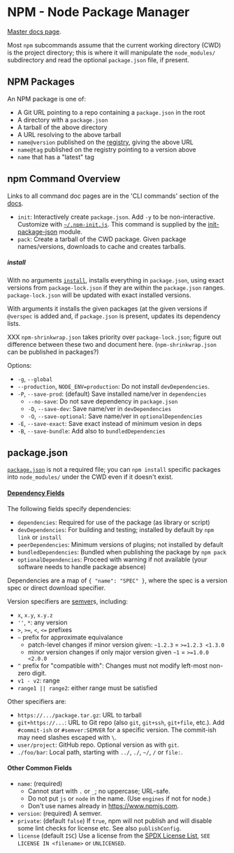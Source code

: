 NPM - Node Package Manager
==========================

[Master docs page][docs].

Most `npm` subcommands assume that the current working directory (CWD)
is the project directory; this is where it will  manipulate the
`node_modules/` subdirectory and read the optional `package.json`
file, if present.

NPM Packages
------------

An NPM package is one of:
- A Git URL pointing to a repo containing a `package.json` in the root
- A directory with a `package.json`
- A tarball of the above directory
- A URL resolving to the above tarball
- `name@version` published on the [registry], giving the above URL
- `name@tag` published on the registry pointing to a version above
- `name` that has a "latest" tag


npm Command Overview
--------------------

Links to all command doc pages are in the 'CLI commands' section of
the [docs].

* `init`: Interactively create `package.json`. Add `-y` to be
  non-interactive. Customize with [`~/.npm-init.js`]. This command is
  supplied by the [init-package-json] module.
* `pack`: Create a tarball of the CWD package. Given package
  names/versions, downloads to cache and creates tarballs.

##### install

With no arguments [`install`], installs everything in `package.json`,
using exact versions from `package-lock.json` if they are within the
`package.json` ranges. `package-lock.json` will be updated with exact
installed versions.

With arguments it installs the given packages (at the given versions
if `@verspec` is added and, if `package.json` is present, updates its
dependency lists.

XXX `npm-shrinkwrap.json` takes priority over `package-lock.json`;
figure out difference between these two and document here.
(`npm-shrinkwrap.json` can be published in packages?)

Options:
* `-g`, `--global`
* `--production`, `NODE_ENV=production`: Do not install `devDependencies`.
* `-P`, `--save-prod`: (default) Save installed name/ver in `dependencies`
  * `--no-save`: Do not save dependency in `package.json`
  * `-D`, `--save-dev`: Save name/ver in `devDependencies`
  * `-O`, `--save-optional`: Save name/ver in `optionalDependencies`
* `-E`, `--save-exact`: Save exact instead of minimum vesion in deps
* `-B`, `--save-bundle`: Add also to `bundledDependencies`


package.json
------------

[`package.json`] is not a required file; you can `npm install`
specific packages into `node_modules/` under the CWD even if it
doesn't exist.

#### [Dependency Fields]

The following fields specify dependencies:
- `dependencies`: Required for use of the package (as library or script)
- `devDependencies`: For building and testing;
  installed by default by `npm link` or `install`
- `peerDependencies`: Minimum versions of plugins; not installed by default
- `bundledDependencies`: Bundled when publishing the package by `npm pack`
- `optionalDependencies`: Proceed with warning if not available
  (your software needs to handle package absence)

Dependencies are a map of `{ "name": "SPEC" }`, where the spec is
a version spec or direct download specifier.

Version specifiers are [semver]s, including:
- `x`, `x.y`, `x.y.z`
- `''`, `*`: any version
- `>`, `>=`, `<`, `<=` prefixes
- `~` prefix for approximate equivalance
  - patch-level changes if minor version given: `~1.2.3` = `>=1.2.3 <1.3.0`
  - minor version changes if only major version given `~1` = `>=1.0.0 <2.0.0`
- `^` prefix for "compatible with":
  Changes must not modify left-most non-zero digit.
- `v1 - v2`: range
- `range1 || range2`: either range must be satisfied

Other specifiers are:
- `https://.../package.tar.gz`: URL to tarball
- `git+https://...`: URL to Git repo (also `git`, `git+ssh`, `git+file`, etc.).
  Add `#commit-ish` or `#semver:SEMVER` for a specific version.
  The commit-ish may need slashes escaped with `\`.
- `user/project`: GitHub repo. Optional version as with `git`.
- `./foo/bar`: Local path, starting with `../`, `./`, `~/`, `/` or `file:`.

#### Other Common Fields

- `name`: (required)
  - Cannot start with `.` or `_`; no uppercase; URL-safe.
  - Do not put `js` or `node` in the name. (Use `engines` if not for node.)
  - Don't use names already in <https://www.npmjs.com>.
- `version`: (required) A semver.
- `private`: (default `false`) If `true`, npm will not publish and will
  disable some lint checks for license etc. See also `publishConfig`.
- `license` (default `ISC`) Use a license from the [SPDX License List],
  `SEE LICENSE IN <filename>` or `UNLICENSED`.





[SPDX License List]: https://spdx.org/licenses/
[`install`]: https://docs.npmjs.com/cli/install
[`package.json`]: https://docs.npmjs.com/files/package.json
[`~/.npm-init.js`]: https://docs.npmjs.com/getting-started/using-a-package.json#how-to-customize-the-packagejson-questionnaire
[dependency fields]: https://docs.npmjs.com/files/package.json#dependencies
[docs]: https://docs.npmjs.com/
[init-package-json]: https://github.com/npm/init-package-json/
[registry]: https://docs.npmjs.com/misc/registry
[semver]: https://docs.npmjs.com/misc/semver
